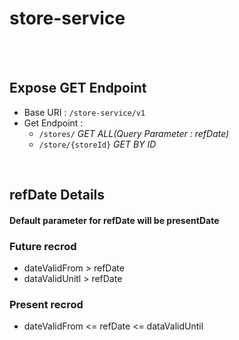 # store-service

</br>
</br>

## Expose GET Endpoint </br>
- Base URI : ```/store-service/v1```
- Get Endpoint :
  - ```/stores/```    *GET ALL(Query Parameter : refDate)*
  - ```/store/{storeId}```  *GET BY ID*

</br>


## refDate Details </br>
#### Default parameter for refDate will be presentDate </br>

### Future recrod </br>
- dateValidFrom > refDate 
- dataValidUnitl > refDate


### Present recrod </br>
- dateValidFrom <= refDate <= dataValidUntil 


